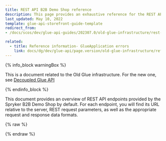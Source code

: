 ```yaml
---
title: REST API B2B Demo Shop reference
description: This page provides an exhaustive reference for the REST API endpoints present in the Spryker B2B demo Shop by default with the corresponding parameters and data formats.
last_updated: May 10, 2022
template: glue-api-storefront-guide-template
redirect_from:
- /docs/scos/dev/glue-api-guides/202307.0/old-glue-infrastructure/rest-api-b2b-demo-shop-reference.html

related:
  - title: Reference information- GlueApplication errors
    link: docs/dg/dev/glue-api/page.version/old-glue-infrastructure/reference-information-glueapplication-errors.html
---
```


<!-- 2020307.0 is the last version to support this doc. Don't move it to the next versions -->

{% info_block warningBox %}

This is a document related to the Old Glue infrastructure. For the new one, see [Decoupled Glue API](/docs/dg/dev/glue-api/{{page.version}}/decoupled-glue-api.html)

{% endinfo_block %}

This document provides an overview of REST API endpoints provided by the Spryker B2B Demo Shop by default. For each endpoint, you will find its URL relative to the server, REST request parameters, as well as the appropriate request and response data formats.

<div id="swagger-ui"></div>

{% raw %}
<link rel="stylesheet" type="text/css" href="https://cdnjs.cloudflare.com/ajax/libs/swagger-ui/3.22.1/swagger-ui.css" />
<script src="https://cdnjs.cloudflare.com/ajax/libs/swagger-ui/3.22.1/swagger-ui-standalone-preset.js"></script>
<script src="https://cdnjs.cloudflare.com/ajax/libs/swagger-ui/3.22.1/swagger-ui-bundle.js"></script>
<script>
const swaggerContainer = document.getElementById('swagger-ui');
if(swaggerContainer) {
    console.log('start'); const ui = SwaggerUIBundle({
        url: 'https://spryker.s3.eu-central-1.amazonaws.com/docs/scos/dev/glue-api-guides/202204.0/b2b_spryker_rest_api.schema.json',
        dom_id: '#swagger-ui', deepLinking: true, presets: [
            SwaggerUIBundle.presets.apis, SwaggerUIStandalonePreset
        ],
        enableCORS: false, layout: 'BaseLayout', supportedSubmitMethods: []
    });
    console.log(ui); window.ui = ui
}
</script>
{% endraw %}
